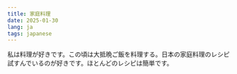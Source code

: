 ```yaml
---
title: 家庭料理
date: 2025-01-30
lang: ja
tags: japanese
---
```


私は料理が好きです。この頃は大抵晩ご飯を料理する。日本の家庭料理のレシピ試すんでいるのが好きです。ほとんどのレシピは簡単です。

